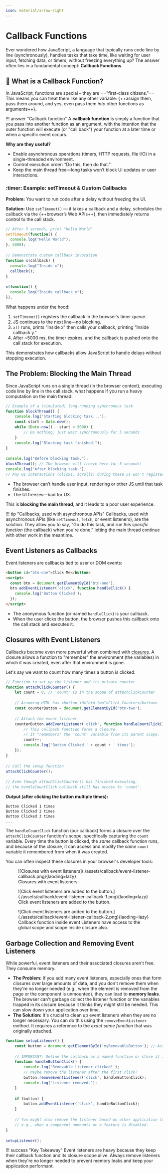 ```yaml
---
icon: material/arrow-right
---
```


# Callback Functions

Ever wondered how JavaScript, a language that typically runs code line by line (synchronously), handles tasks that take time, like waiting for user input, fetching data, or timers, without freezing everything up? The answer often lies in a fundamental concept: **Callback Functions**.

## :thinking: What is a Callback Function?

In JavaScript, functions are special – they are =="first-class citizens."== This means you can treat them like any other variable: {++assign them, pass them around, and yes, even pass them *into* other functions as arguments++}.

!!! answer "Callback function"
    A **callback function** is simply a function that you pass into another function as an argument, with the intention that the outer function will execute (or "call back") your function at a later time or when a specific event occurs.

**Why are they useful?**

- Enable asynchronous operations (timers, HTTP requests, file I/O) in a single-threaded environment.
- Control execution order: “Do this, then do that.”
- Keep the main thread free—long tasks won’t block UI updates or user interactions.

### :timer: Example: setTimeout & Custom Callbacks

**Problem:** You want to run code after a delay without freezing the UI.

**Solution:** Use `setTimeout()` — it takes a callback and a delay, schedules the callback via the {++browser’s Web APIs++}, then immediately returns control to the call stack.

```javascript
// After 5 seconds, print "Hello World"
setTimeout(function() {
  console.log("Hello World");
}, 5000);

// Demonstrate custom callback invocation
function x(callback) {
  console.log("Inside x");
  callback();
}

x(function() {
  console.log("Inside callback y");
});
```

What happens under the hood:

1. `setTimeout()` registers the callback in the browser’s timer queue.
2. JS continues to the next line—no blocking.
3. `x()` runs, prints “Inside x” then calls your callback, printing “Inside callback y.”
4. After ~5000 ms, the timer expires, and the callback is pushed onto the call stack for execution.

This demonstrates how callbacks allow JavaScript to handle delays without stopping execution.

## The Problem: Blocking the Main Thread

Since JavaScript runs on a single thread (in the browser context), executing code line by line in the call stack, what happens If you run a heavy computation on the main thread:

```javascript
// Example of a (simulated) long-running synchronous task
function blockThread() {
    console.log("Starting blocking task...");
    const start = Date.now();
    while (Date.now() - start < 5000) {
        // Do nothing, just wait synchronously for 5 seconds
    }
    console.log("Blocking task finished.");
}

console.log("Before blocking task.");
blockThread(); // The browser will freeze here for 5 seconds!
console.log("After blocking task.");
// Any UI interactions (clicks, scrolls) during these 5s won't register until after.
```

- The browser can’t handle user input, rendering or other JS until that task finishes.
- The UI freezes—bad for UX.

This is **blocking the main thread**, and it leads to a poor user experience.

!!! tip "Callbacks, used with asynchronous APIs"
    Callbacks, used with asynchronous APIs (like `setTimeout`, `fetch`, or event listeners), are the solution. They allow you to say, "Go do this task, and run *this specific function* (the callback) when you're done," letting the main thread continue with other work in the meantime.

## Event Listeners as Callbacks

Event listeners are callbacks tied to user or DOM events:

```html
<button id="btn-one">Click Me</button>
<script>
  const btn = document.getElementById('btn-one');
  btn.addEventListener('click', function handleClick() {
    console.log('Button Clicked');
  });
</script>
```

- The anonymous function (or named `handleClick`) is your callback.
- When the user clicks the button, the browser pushes this callback onto the call stack and executes it.

## Closures with Event Listeners

Callbacks become even more powerful when combined with [closures](closures.md). A closure allows a function to "remember" the environment (the variables) in which it was created, even after that environment is gone.

Let's say we want to count how many times a button is clicked:

```javascript
// Function to set up the listener and its private counter
function attachClickCounter() {
    let count = 0; // 'count' is in the scope of attachClickCounter

    // Assuming HTML has <button id="btn-two">Click Counter</button>
    const counterButton = document.getElementById('btn-two');

    // Attach the event listener
    counterButton.addEventListener('click', function handleCountClick() {
        // This callback function forms a closure.
        // It "remembers" the 'count' variable from its parent scope.
        count++;
        console.log('Button Clicked ' + count + ' times');
    });
}

// Call the setup function
attachClickCounter();

// Even though attachClickCounter() has finished executing,
// the handleCountClick callback still has access to 'count'.
```

**Output (after clicking the button multiple times):**

```
Button Clicked 1 times
Button Clicked 2 times
Button Clicked 3 times
...
```

The `handleCountClick` function (our callback) forms a closure over the `attachClickCounter` function's scope, specifically capturing the `count` variable. Every time the button is clicked, the *same* callback function runs, and because of the closure, it can access and modify the *same* `count` variable it remembered from when it was created.

You can often inspect these closures in your browser's developer tools:

<figure markdown="span">
    ![Closures with event listeners](./assets/callback/event-listener-callback.png){laoding=lazy}
    <figcaption>Closures with event listeners</figcaption>
</figure>

<figure markdown="span">
  ![Click event listeners are added to the button.](./assets/callback/event-listener-callback-1.png){laoding=lazy}
  <figcaption>Click event listeners are added to the button.</figcaption>
</figure>

<figure markdown="span">
  ![Click event listeners are added to the button.](./assets/callback/event-listener-callback-2.png){laoding=lazy}
  <figcaption>Callback function inside event Listeners have access to the global scope and scope
    inside closure also.</figcaption>
</figure>

## Garbage Collection and Removing Event Listeners

While powerful, event listeners and their associated closures aren't free. They consume memory.

*   **The Problem:** If you add many event listeners, especially ones that form closures over large amounts of data, and you don't remove them when they're no longer needed (e.g., when the element is removed from the page or the component is unmounted), they can lead to **memory leaks**. The browser can't garbage collect the listener function or the variables trapped in its closure because it thinks they might still be needed. This can slow down your application over time.
*   **The Solution:** It's crucial to clean up event listeners when they are no longer necessary. You can do this using the `removeEventListener` method. It requires a reference to the *exact same function* that was originally attached.

```javascript linenums="1" title="index.js"
function setupListener() {
    const button = document.getElementById('myRemovableButton'); // Assume this button exists

    // IMPORTANT: Define the callback as a named function or store it in a variable
    function handleButtonClick() {
        console.log('Removable listener clicked!');
        // Maybe remove the listener after the first click?
        button.removeEventListener('click', handleButtonClick);
        console.log('Listener removed.');
    }

    if (button) {
        button.addEventListener('click', handleButtonClick);
    }

    // You might also remove the listener based on other application logic,
    // e.g., when a component unmounts or a feature is disabled.
}

setupListener();
```

!!! success "Key Takeaway"
    Event listeners are heavy because they keep their callback function and its closure scope alive. Always remove listeners when they're no longer needed to prevent memory leaks and keep your application performant.